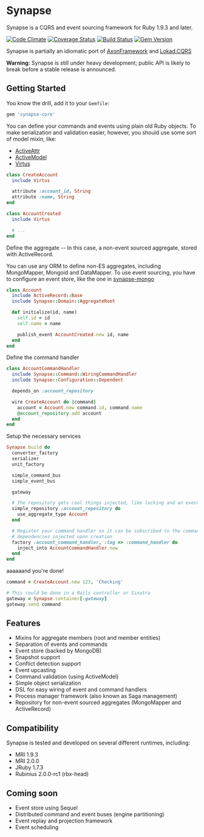 # Synapse

Synapse is a CQRS and event sourcing framework for Ruby 1.9.3 and later.

[![Code Climate](https://codeclimate.com/github/ianunruh/synapse.png)](https://codeclimate.com/github/ianunruh/synapse)
[![Coverage Status](https://coveralls.io/repos/ianunruh/synapse/badge.png?branch=master)](https://coveralls.io/r/ianunruh/synapse)
[![Build Status](https://travis-ci.org/ianunruh/synapse.png?branch=master)](https://travis-ci.org/ianunruh/synapse)
[![Gem Version](https://badge.fury.io/rb/synapse-core.png)](http://badge.fury.io/rb/synapse-core)

Synapse is partially an idiomatic port of [AxonFramework](http://axonframework.com) and [Lokad.CQRS](http://lokad.github.io/lokad-cqrs)

**Warning:** Synapse is still under heavy development; public API is likely to break before a stable release is announced.

## Getting Started

You know the drill, add it to your `Gemfile`:

```ruby
gem 'synapse-core'
```

You can define your commands and events using plain old Ruby objects. To make serialization and validation
easier, however, you should use some sort of model mixin, like:

- [ActiveAttr](https://github.com/cgriego/active_attr)
- [ActiveModel](https://github.com/rails/rails/tree/master/activemodel)
- [Virtus](https://github.com/solnic/virtus)

```ruby
class CreateAccount
  include Virtus

  attribute :account_id, String
  attribute :name, String
end

class AccountCreated
  include Virtus

  # ...
end
```

Define the aggregate -- In this case, a non-event sourced aggregate, stored with ActiveRecord.

You can use any ORM to define non-ES aggregates, including MongoMapper, Mongoid and DataMapper.
To use event sourcing, you have to configure an event store, like the one in [synapse-mongo](https://github.com/ianunruh/synapse-mongo)

```ruby
class Account
  include ActiveRecord::Base
  include Synapse::Domain::AggregateRoot

  def initialize(id, name)
    self.id = id
    self.name = name

    publish_event AccountCreated.new id, name
  end
end
```

Define the command handler

```ruby
class AccountCommandHandler
  include Synapse::Command::WiringCommandHandler
  include Synapse::Configuration::Dependent

  depends_on :account_repository

  wire CreateAccount do |command|
    account = Account.new command.id, command.name
    @account_repository.add account
  end
end
```

Setup the necessary services

```ruby
Synapse.build do
  converter_factory
  serializer
  unit_factory

  simple_command_bus
  simple_event_bus

  gateway

  # The repository gets cool things injected, like locking and an event bus
  simple_repository :account_repository do
    use_aggregate_type Account
  end

  # Register your command handler so it can be subscribed to the command bus and get its own
  # dependencies injected upon creation
  factory :account_command_handler, :tag => :command_handler do
    inject_into AccountCommandHandler.new
  end
end
```

aaaaaand you're done!

```ruby
command = CreateAccount.new 123, 'Checking'

# This could be done in a Rails controller or Sinatra
gateway = Synapse.container[:gateway]
gateway.send command
```

## Features

- Mixins for aggregate members (root and member entities)
- Separation of events and commands
- Event store (backed by MongoDB)
- Snapshot support
- Conflict detection support
- Event upcasting
- Command validation (using ActiveModel)
- Simple object serialization
- DSL for easy wiring of event and command handlers
- Process manager framework (also known as Saga management)
- Repository for non-event sourced aggregates (MongoMapper and ActiveRecord)

## Compatibility

Synapse is tested and developed on several different runtimes, including:

- MRI 1.9.3
- MRI 2.0.0
- JRuby 1.7.3
- Rubinius 2.0.0-rc1 (rbx-head)

## Coming soon
- Event store using Sequel
- Distributed command and event buses (engine partitioning)
- Event replay and projection framework
- Event scheduling
